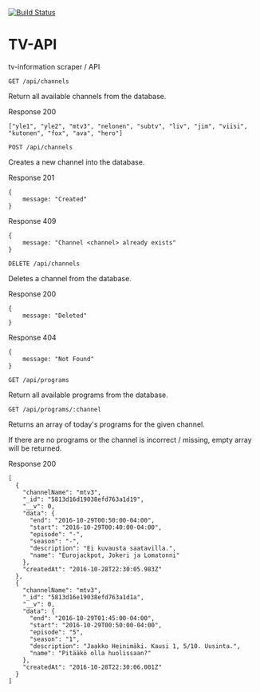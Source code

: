 [![Build Status](https://travis-ci.org/joonne/tv-api.svg?branch=master)](https://travis-ci.org/joonne/tv-api)

# TV-API
tv-information scraper / API

`GET /api/channels`

Return all available channels from the database.

Response 200

```
["yle1", "yle2", "mtv3", "nelonen", "subtv", "liv", "jim", "viisi", "kutonen", "fox", "ava", "hero"]
```

`POST /api/channels`

Creates a new channel into the database.

Response 201

```
{
    message: "Created"
}
```
Response 409

```
{
    message: "Channel <channel> already exists"
}
```

`DELETE /api/channels`

Deletes a channel from the database.

Response 200

```
{
    message: "Deleted"
}
```
Response 404

```
{
    message: "Not Found"
}
```

`GET /api/programs`

Return all available programs from the database.

`GET /api/programs/:channel`

Returns an array of today's programs for the given channel.

If there are no programs or the channel is incorrect / missing, empty array will be returned.

Response 200

```
[
  {
    "channelName": "mtv3",
    "_id": "5813d16d19038efd763a1d19",
    "__v": 0,
    "data": {
      "end": "2016-10-29T00:50:00-04:00",
      "start": "2016-10-29T00:40:00-04:00",
      "episode": "-",
      "season": "-",
      "description": "Ei kuvausta saatavilla.",
      "name": "Eurojackpot, Jokeri ja Lomatonni"
    },
    "createdAt": "2016-10-28T22:30:05.983Z"
  },
  {
    "channelName": "mtv3",
    "_id": "5813d16e19038efd763a1d1a",
    "__v": 0,
    "data": {
      "end": "2016-10-29T01:45:00-04:00",
      "start": "2016-10-29T00:50:00-04:00",
      "episode": "5",
      "season": "1",
      "description": "Jaakko Heinimäki. Kausi 1, 5/10. Uusinta.",
      "name": "Pitääkö olla huolissaan?"
    },
    "createdAt": "2016-10-28T22:30:06.001Z"
  }
]
```
